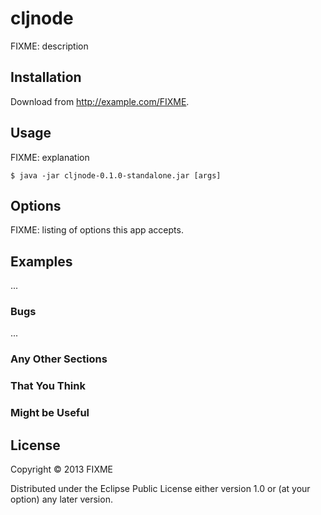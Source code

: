 # cljnode

FIXME: description

## Installation

Download from http://example.com/FIXME.

## Usage

FIXME: explanation

    $ java -jar cljnode-0.1.0-standalone.jar [args]

## Options

FIXME: listing of options this app accepts.

## Examples

...

### Bugs

...

### Any Other Sections
### That You Think
### Might be Useful

## License

Copyright © 2013 FIXME

Distributed under the Eclipse Public License either version 1.0 or (at
your option) any later version.
